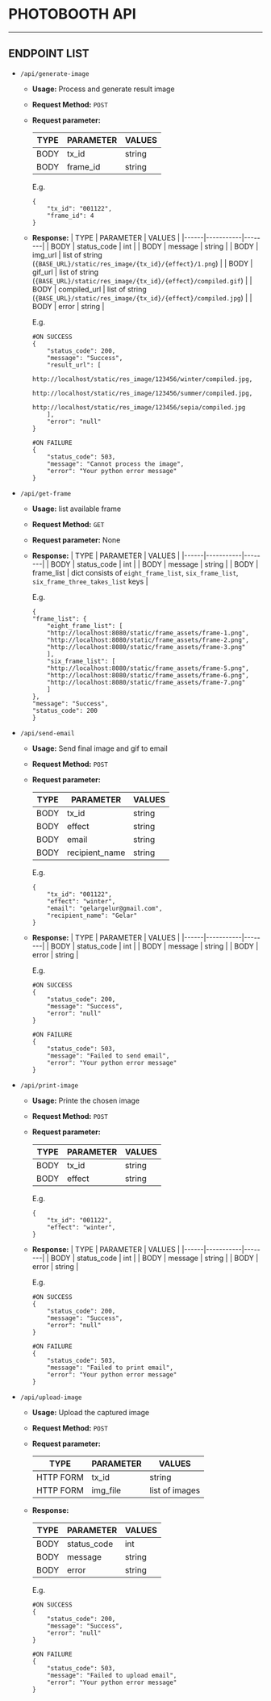 # PHOTOBOOTH API

---
## ENDPOINT LIST

- `/api/generate-image`
    - **Usage:** Process and generate result image
    - **Request Method:** `POST`
    - **Request parameter:**

        | TYPE | PARAMETER | VALUES |
        |------|-----------|--------|
        |   BODY   |   tx_id        |  string      |
        |   BODY   |   frame_id        | string       |

        E.g.
        ```
        {
            "tx_id": "001122",
            "frame_id": 4
        }

        ```
    - **Response:**
        | TYPE | PARAMETER | VALUES |
        |------|-----------|--------|
        |   BODY   |   status_code        |  int      |
        |   BODY   |   message        | string       |
        |   BODY   |   img_url   | list of string (`{BASE_URL}/static/res_image/{tx_id}/{effect}/1.png`) |
        |   BODY   |   gif_url   | list of string (`{BASE_URL}/static/res_image/{tx_id}/{effect}/compiled.gif`) |
        |   BODY   |   compiled_url   | list of string (`{BASE_URL}/static/res_image/{tx_id}/{effect}/compiled.jpg`) |
        |   BODY    | error | string |

        E.g.
        ```
        #ON SUCCESS
        {
            "status_code": 200,
            "message": "Success",
            "result_url": [
                http://localhost/static/res_image/123456/winter/compiled.jpg,
                http://localhost/static/res_image/123456/summer/compiled.jpg,
                http://localhost/static/res_image/123456/sepia/compiled.jpg
            ],
            "error": "null"
        }

        #ON FAILURE
        {
            "status_code": 503,
            "message": "Cannot process the image",
            "error": "Your python error message"
        }
        ```

- `/api/get-frame`
    - **Usage:** list available frame
    - **Request Method:** `GET`
    - **Request parameter:** None
    - **Response:**
        | TYPE | PARAMETER | VALUES |
        |------|-----------|--------|
        |   BODY   |   status_code        |  int      |
        |   BODY   |   message        | string       |
        |   BODY   |   frame_list   | dict consists of `eight_frame_list`, `six_frame_list`, `six_frame_three_takes_list` keys |

        E.g.
        ```
        {
        "frame_list": {
            "eight_frame_list": [
            "http://localhost:8080/static/frame_assets/frame-1.png",
            "http://localhost:8080/static/frame_assets/frame-2.png",
            "http://localhost:8080/static/frame_assets/frame-3.png"
            ],
            "six_frame_list": [
            "http://localhost:8080/static/frame_assets/frame-5.png",
            "http://localhost:8080/static/frame_assets/frame-6.png",
            "http://localhost:8080/static/frame_assets/frame-7.png" 
            ]
        },
        "message": "Success",
        "status_code": 200
        }
        ```

- `/api/send-email`
    - **Usage:** Send final image and gif to email
    - **Request Method:** `POST`
    - **Request parameter:**

        | TYPE | PARAMETER | VALUES |
        |------|-----------|--------|
        |   BODY   |   tx_id        |  string      |
        |   BODY   |   effect        | string       |
        |   BODY   |   email        | string       |
        |   BODY   |   recipient_name        | string       |

        E.g.
        ```
        {
            "tx_id": "001122",
            "effect": "winter",
            "email": "gelargelur@gmail.com",
            "recipient_name": "Gelar"
        }

        ```
    - **Response:**
        | TYPE | PARAMETER | VALUES |
        |------|-----------|--------|
        |   BODY   |   status_code        |  int      |
        |   BODY   |   message        | string       |
        |   BODY    | error | string |

        E.g.
        ```
        #ON SUCCESS
        {
            "status_code": 200,
            "message": "Success",
            "error": "null"
        }

        #ON FAILURE
        {
            "status_code": 503,
            "message": "Failed to send email",
            "error": "Your python error message"
        }
        ```

- `/api/print-image`
    - **Usage:** Printe the chosen image
    - **Request Method:** `POST`
    - **Request parameter:**

        | TYPE | PARAMETER | VALUES |
        |------|-----------|--------|
        |   BODY   |   tx_id        |  string      |
        |   BODY   |   effect        | string       |

        E.g.
        ```
        {
            "tx_id": "001122",
            "effect": "winter",
        }

        ```
    - **Response:**
        | TYPE | PARAMETER | VALUES |
        |------|-----------|--------|
        |   BODY   |   status_code        |  int      |
        |   BODY   |   message        | string       |
        |   BODY    | error | string |

        E.g.
        ```
        #ON SUCCESS
        {
            "status_code": 200,
            "message": "Success",
            "error": "null"
        }

        #ON FAILURE
        {
            "status_code": 503,
            "message": "Failed to print email",
            "error": "Your python error message"
        }
        ```

- `/api/upload-image`
    - **Usage:** Upload the captured image
    - **Request Method:** `POST`
    - **Request parameter:**

        | TYPE | PARAMETER | VALUES |
        |------|-----------|--------|
        |   HTTP FORM   |   tx_id        |  string      |
        |   HTTP FORM   |   img_file        | list of images       |
    - **Response:**

        | TYPE | PARAMETER | VALUES |
        |------|-----------|--------|
        |   BODY   |   status_code        |  int      |
        |   BODY   |   message        | string       |
        |   BODY    | error | string |

        E.g.
        ```
        #ON SUCCESS
        {
            "status_code": 200,
            "message": "Success",
            "error": "null"
        }

        #ON FAILURE
        {
            "status_code": 503,
            "message": "Failed to upload email",
            "error": "Your python error message"
        }
        ```
